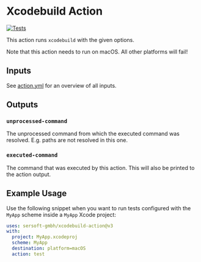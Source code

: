 # Xcodebuild Action

[![Tests](https://github.com/sersoft-gmbh/xcodebuild-action/actions/workflows/tests.yml/badge.svg)](https://github.com/sersoft-gmbh/xcodebuild-action/actions/workflows/tests.yml)

This action runs `xcodebuild` with the given options.

Note that this action needs to run on macOS. All other platforms will fail!

## Inputs

See [action.yml](action.yml) for an overview of all inputs.

## Outputs

### `unprocessed-command`

The unprocessed command from which the executed command was resolved. E.g. paths are not resolved in this one.

### `executed-command`

The command that was executed by this action. This will also be printed to the action output.


## Example Usage

Use the following snippet when you want to run tests configured with the `MyApp` scheme inside a `MyApp` Xcode project:
```yaml
uses: sersoft-gmbh/xcodebuild-action@v3
with:
  project: MyApp.xcodeproj
  scheme: MyApp
  destination: platform=macOS
  action: test
```
